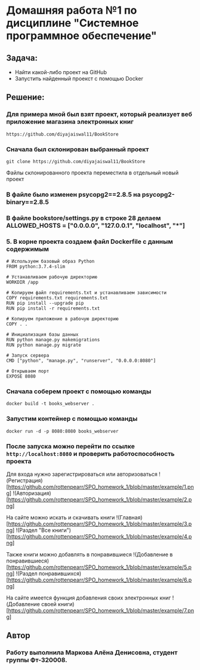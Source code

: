 # Домашняя работа №1 по дисциплине "Системное программное обеспечение"

## Задача:
- Найти какой-либо проект на GitHub
- Запустить найденный проекст с помощью Docker

## Решение:

### Для примера мной был взят проект, который реализует веб приложение магазина электронных книг
`https://github.com/diyajaiswal11/BookStore`

### Сначала был склонирован выбранный проект
```
git clone https://github.com/diyajaiswal11/BookStore
```
Файлы склонированного проекта переместила в отдельный новый проект

### В файле было изменен psycopg2==2.8.5 на psycopg2-binary==2.8.5

### В файле bookstore/settings.py в строке 28 делаем ALLOWED_HOSTS = ["0.0.0.0", "127.0.0.1", "localhost", "*"]

### 5. В корне проекта создаем файл Dockerfile с данным содержимым
```
# Используем базовый образ Python
FROM python:3.7.4-slim

# Устанавливаем рабочую директорию
WORKDIR /app

# Копируем файл requirements.txt и устанавливаем зависимости
COPY requirements.txt requirements.txt
RUN pip install --upgrade pip
RUN pip install -r requirements.txt

# Копируем приложение в рабочую директорию
COPY . .

# Инициализация базы данных
RUN python manage.py makemigrations
RUN python manage.py migrate

# Запуск сервера
CMD ["python", "manage.py", "runserver", "0.0.0.0:8080"]

# Открываем порт
EXPOSE 8080
```

### Сначала соберем проект с помощью команды
```
docker build -t books_webserver .
```

### Запустим контейнер с помощью команды
```
docker run -d -p 8080:8080 books_webserver
```

### После запуска можно перейти по ссылке `http://localhost:8080` и проверить работоспособность проекта

Для входа нужно зарегистрироваться или авторизоваться
!(Регистрация)[https://github.com/rottenpearr/SPO_homework_1/blob/master/example/1.png]
!(Авторизация)[https://github.com/rottenpearr/SPO_homework_1/blob/master/example/2.png]

На сайте можно искать и скачивать книги
!(Главная)[https://github.com/rottenpearr/SPO_homework_1/blob/master/example/3.png]
!(Раздел "Все книги")[https://github.com/rottenpearr/SPO_homework_1/blob/master/example/4.png]

Также книги можно добавлять в понравившиеся
!(Добавление в понравившиеся)[https://github.com/rottenpearr/SPO_homework_1/blob/master/example/5.png]
!(Раздел понравившихся)[https://github.com/rottenpearr/SPO_homework_1/blob/master/example/6.png]

На сайте имеется функция добавления своих электронных книг
!(Добавление своей книги)[https://github.com/rottenpearr/SPO_homework_1/blob/master/example/7.png]

## Автор

### Работу выполнила Маркова Алёна Денисовна, студент группы Фт-320008.

